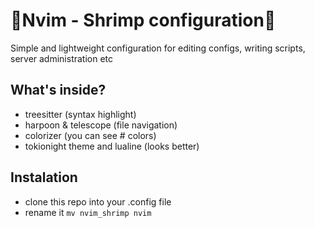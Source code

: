 # 🦐Nvim - Shrimp configuration🦐
Simple and lightweight configuration for editing configs, writing scripts, server administration etc

## What's inside?
- treesitter (syntax highlight)
- harpoon & telescope (file navigation)
- colorizer (you can see # colors)
- tokionight theme and lualine (looks better)

## Instalation
- clone this repo into your .config file
- rename it ```mv nvim_shrimp nvim```
